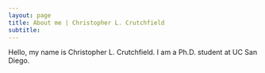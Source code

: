 ```yaml
---
layout: page
title: About me | Christopher L. Crutchfield
subtitle:
---
```


Hello, my name is Christopher L. Crutchfield.  I am a Ph.D. student at UC San Diego.
